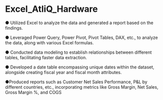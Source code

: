 # Excel_AtliQ_Hardware

● Utilized Excel to analyze the data and generated a report based on the findings.

● Leveraged Power Query, Power Pivot, Pivot Tables, DAX, etc., to analyze the data, along with various Excel formulas.

● Conducted data modeling to establish relationships between different tables, facilitating faster data extraction.

● Developed a date table encompassing unique dates within the dataset, alongside creating fiscal year and fiscal month attributes.

●Produced reports such as Customer Net Sales Performance, P&L by different countries, etc., incorporating metrics like Gross Margin, Net Sales, Gross Margin %, and COGS

